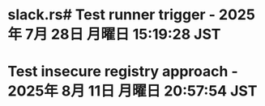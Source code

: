 # slack.rs# Test runner trigger - 2025年  7月 28日 月曜日 15:19:28 JST
# Test insecure registry approach - 2025年  8月 11日 月曜日 20:57:54 JST
